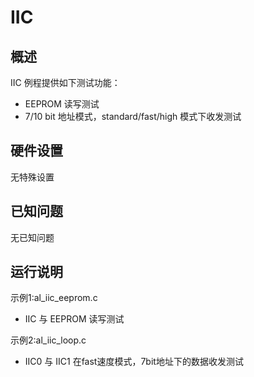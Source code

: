 # IIC

## 概述

IIC 例程提供如下测试功能：

- EEPROM 读写测试
- 7/10 bit 地址模式，standard/fast/high 模式下收发测试

## 硬件设置

无特殊设置

## 已知问题

无已知问题

## 运行说明

示例1:al_iic_eeprom.c
- IIC 与 EEPROM 读写测试

示例2:al_iic_loop.c
- IIC0 与 IIC1 在fast速度模式，7bit地址下的数据收发测试

